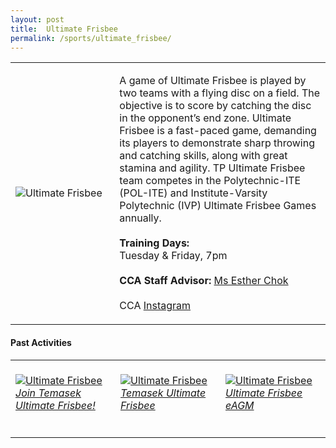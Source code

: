 ```yaml
---
layout: post
title:  Ultimate Frisbee
permalink: /sports/ultimate_frisbee/
---
```


<table>
    <tr>
        <td style="width:33%"><image src="{{site.baseurl}}/images/CCA_ultimate_frisbee.jpg" style="display:block;margin-left:auto;margin-right:auto;" alt="Ultimate Frisbee"></image></td>
        <td>
            <p>
                A game of Ultimate Frisbee is played by two teams with a flying disc on a field. The objective is to score by catching the disc in the opponent’s end zone. Ultimate Frisbee is a fast-paced game, demanding its players to demonstrate sharp throwing and catching skills, along with great stamina and agility. TP Ultimate Frisbee team competes in the Polytechnic-ITE (POL-ITE) and Institute-Varsity Polytechnic (IVP) Ultimate Frisbee Games annually.<br>
                <br>
                <b>Training Days:</b><br>
                Tuesday & Friday, 7pm<br>
                <br>
                <b>CCA Staff Advisor:</b> <a href="mailto:echok@tp.edu.sg">Ms Esther Chok</a><br>
                <br>
                CCA <a href="https://www.instagram.com/tp_ultimate">Instagram</a>
            </p>
        </td>
    </tr>
</table>

#### Past Activities

<table>
    <tr>
        <td style="width:33%"><br>
            <a href="https://www.instagram.com/p/CN9VrP7Hphj">
                <image src="{{site.baseurl}}/images/CCA-tuf-ig5.png" style="display:block;margin-left:auto;margin-right:auto;" alt="Ultimate Frisbee">
                <h6 style="margin-top:0%">Join Temasek Ultimate Frisbee!</h6>
                </image>
            </a>
        </td>
        <td style="width:33%"><br>
            <a href="https://www.instagram.com/p/CN4FcMznvcL">
                <image src="{{site.baseurl}}/images/CCA-tuf-ig4.png" style="display:block;margin-left:auto;margin-right:auto;" alt="Ultimate Frisbee">
                <h6 style="margin-top:0%">Temasek Ultimate Frisbee</h6>
                </image>
            </a>
        </td>
        <td style="width:33%"><br>
            <a href="https://www.instagram.com/p/CA0IBb0nfwq/">
                <image src="{{site.baseurl}}/images/CCA-Ultimate_IG1.png" style="display:block;margin-left:auto;margin-right:auto;" alt="Ultimate Frisbee">
                <h6 style="margin-top:0%">Ultimate Frisbee eAGM</h6>
                </image>
            </a>
        </td>
    </tr>
</table>
